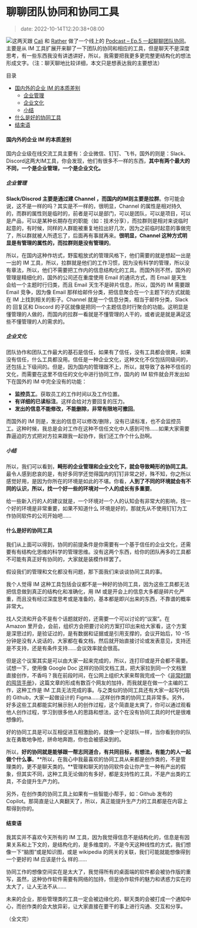 # 聊聊团队协同和协同工具
>date: 2022-10-14T12:20:38+08:00


![](https://coolshell.cn/wp-content/uploads/2022/10/communication-300x168.png)这两天跟 [Cali](https://twitter.com/CaliCastleMusic) 和 [Rather](https://twitter.com/RatherJie) 做了一个线上的 [Podcast – Ep.5 一起聊聊团队协同](https://kjsyp.fm/podcasts/43961/episodes/ep5-ft-megaease)。主要是从 IM 工具扩展开来聊了一下团队的协同和相应的工具，但是聊天不是深度思考，有一些东西我没有讲透讲好，所以，我需要把我更多更完整更结构化的想法形成文字。（注：聊天聊地比较详细，本文只是想表达我的主要想法）




目录



* [国内外的企业 IM 的本质差别](#%E5%9B%BD%E5%86%85%E5%A4%96%E7%9A%84%E4%BC%81%E4%B8%9A_IM_%E7%9A%84%E6%9C%AC%E8%B4%A8%E5%B7%AE%E5%88%AB "国内外的企业 IM 的本质差别")
	+ [企业管理](#%E4%BC%81%E4%B8%9A%E7%AE%A1%E7%90%86 "企业管理")
	+ [企业文化](#%E4%BC%81%E4%B8%9A%E6%96%87%E5%8C%96 "企业文化")
	+ [小结](#%E5%B0%8F%E7%BB%93 "小结")
* [什么是好的协同工具](#%E4%BB%80%E4%B9%88%E6%98%AF%E5%A5%BD%E7%9A%84%E5%8D%8F%E5%90%8C%E5%B7%A5%E5%85%B7 "什么是好的协同工具")
* [结束语](#%E7%BB%93%E6%9D%9F%E8%AF%AD "结束语")

#### 国内外的企业 IM 的本质差别


国内企业级在线交流工具主要有：企业微信、钉钉、飞书，国外的则是：Slack、Discord这两大IM工具，你会发现，他们有很多不一样的东西，**其中有两个最大的不同，一个是企业管理，一个是企业文化。**


##### 企业管理


**Slack/Discrod 主要是通过建 Channel ，而国内的IM则主要是拉群**。你可能会说，这不是一样的吗？其实是不一样的，很明显，Channel 的属性是相对持久的，而群的属性则是临时的，前者是可以是部门，可以是团队，可以是项目，可以是产品，可以是某种长期存在的职能（如：技术分享），而拉群则是相对来说临时起意的，有时候，同样的人群能被重复地拉出好几次，因为之前临时起意的事做完了，所以群就被人所遗忘了，后面再有事就再来。**很明显，Channel 这种方式明显是有管理的属性的，而拉群则是没有管理的**。



所以，在国内这种作坊式，野蛮粗放式的管理风格下，他们需要的就是想起一出是一出的 IM 工具，所以，拉群就是他们的工作习惯，因为没有科学的管理，所以没有章法，所以，他们不需要把工作内的信息结构化的工具。而国外则不然，国外的管理是精细化的，国外的公司还在重度使用 Email 的通讯方式，而 Email 是天生会给一个主题时行归类，而且 Email 天生不是碎片信息，所以，国外的 IM 需要跟 Email 竞争，因为像 Email 那样给邮件分类，把信息聚合在一个主题下的方式就能在 IM 上找到相关的影子。Channel 就是一个信息分类，相当于邮件分类，Slack 的 回复区和 Discord 的子区就像是把同一个主题信息时行聚合的功能。这明显是懂管理的人做的，而国内的拉群一看就是不懂管理的人干的，或者说是就是满足这些不懂管理的人的需求的。


##### 企业文化


团队协作和团队工作最大的基石是信任，如果有了信任，没有工具都会很爽，如果没有信任，什么工具都没用。信任是一种企业文化，这种文化不仅包括同级间的，还包括上下级间的。但是，因为国内的管理跟不上，所以，就导致了各种不信任的文化，而需要在这里不信任的文化中进行协同工作，国内的 IM 软件就会开发出如下在国外的 IM 中完全没有的功能：


* **监控员工**。获取员工的工作时间以及工作位置。
* **有详细的已读标注**。这样会给对方要回复的压力。
* **发出的信息不能修改，不能删除，非常有限地可撤回**。


而国外的 IM 则是，发出的信息可以修改/删除，没有已读标准，也不会监控员工。这种时候，我总是会对工作在这种不信任文化中人感到可怜……如果大家需要靠逼迫的方式把对方拉来跟我一起协作，我们还工作个什么劲啊。


##### 小结


所以，我们可以看到，**畸形的企业管理和企业文化下，就会导致畸形的协同工具**。最令人感到悲哀的是，有好多同学还觉得国内的钉钉非常之好，殊不知，你之所以感觉好用，是因为你所在的环境是如此的不堪。你看，**人到了不同的环境就会有不同的认识，所以，找一个好一些的环境对一个人的成长有多重要**。


给一些新入行的人的建议就是，一个环境对一个人的认知会有非常大的影响，找一个好的环境是非常重要，如果不知道什么 环境是好的，那就先从不使用钉钉为工作协同软件的公司开始吧……


#### 什么是好的协同工具


我们从上面可以得到，协同的前提条件是你需要有一个基于信任的企业文化，还需要有有结构化思维的科学的管理思维。没有这两个东西，给你的团队再多的工具都不可能有真正好有协同的，大家就是装模作样罢了。


假设我们的管理和文化都没有问题，那下面我们来谈谈协同工具的事。


我个人觉得 IM 这种工具包括会议都不是一种好的协同工具，因为这些工具都无法把信息做到真正的结构化和准确化，用 IM 或是开会上的信息大多都是碎片化严重，而且没有经过深度思考或是准备的，基本都是即兴出来的东西，不靠谱的概率非常大。


找人交流和开会不是有个话题就好的，还需要一个可以讨论的“议案”。在 Amazon 里开会，会前，组织方会把要讨论的方案打印出来给大家看，这个方案是深思过的，是验证过的，是有数据和证据或是引用支撑的，会议开始后，10 -15分钟是没有人说话的，大家都在看文档，然后就开始直接讨论或发表意见，支持还是不支持，还是有条件支持……会议效率就会很高。


但是这个议案其实是可以由大家一起来完成的，所以，连打印或是开会都不需要。试想一下，使用像 Google Doc 这样的协同文档工具，把大家拉到同一个文档里直接创作，不香吗？我在前段时间，在公网上组织大家来帮我完成一个《[非常时期的囤货手册](https://docs.google.com/document/d/1-c93ax4Uog_CHTOLBKpKLNCUtZYwacGbXm8OP3Fh810)》，这篇文章的形成有数百个网友的加持，而我就是在做一个主编的工作，这种工作是 IM 工具无法完成的事。与之类似的协同工具还有大家一起写代码的 Github，大家一起做设计的 Figma……这样创作类的协同工具非常多。另外，好多这些工具都能实时展示别人的创作过程，这个简直是太爽了，你可以通过观看他人创作过程，学习到很多他人的思路和想法，这个在没有协同工具的时代是很难想像的。


好的协同工具是可以互相促进互相激励的，就像一个足球队一样，当你看到你的队友在勇敢地争抢，拼命地奔跑，你也会被感染到的。


所以，**好的协同就是能够跟一帮志同道合，有共同目标，有想法，有能力的人一起做个什么事**。**所以，在我心中我最喜欢的协同工具从来都是创作类的，不是管理类的，更不是聊天类的。**管理和聊天的协同软件会让你产生一种有产出的假象，但其实不同，这种工具无论做的有多好，都是支持性的工具，不是产出类的工具，不会提升生产力的。


另外，在创作类的协同工具上如果有一些智能小帮手，如：Github 发布的 Copilot。那简直是让人爽翻天了，所以，真正能提升生产力的工具都是在内容上帮得到你的。


#### 结束语


我其实并不喜欢今天所有的 IM 工具，因为我觉得信息不是结构化的，信息是有因果关系和上下文的，是结构化的，是多维度的，不是今天这种线性的方式，我们想像一下“脑图”或是知识图，或是 wikipedia 的网关的关联，我们可能就能想像得到一个更好的 IM 应该是什么 样的……


协同工作的想像空间实在是太大了，我觉得所有的桌面端的软件都会被协作版的重写，虽然，这种协作软件需要有网络的加持，但是协作软件的魅力和诱惑力实在的太大了，让人无法不从……


未来的企业，那些管理类的工具一定会被边缘化的，聊天类的会被打成一个通知中心，而创作类的会大放异彩，让大家直接在要干的事上进行沟通、交互和分享。


（全文完）


